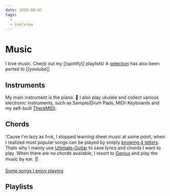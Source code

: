 ```yaml
---
date: 2020-08-07
tags:
  - 
  - overview
---
```


# Music
I love music. Check out my [[spotify]] playlists! A [selection](https://www.youtube.com/user/DennisMuensterer/playlists?view=50&flow=grid&shelf_id=1) has also been ported to [[youtube]]

## Instruments
My main instrument is the piano. 🎹
I also play ukulele and collect various electronic instruments, such as Sample/Drum Pads, MIDI-Keyboards and my self-built [ThereMIDI](https://github.com/dnnsmnstrr/ThereMIDI).

## Chords
'Cause I'm lazy as f💤k, I stopped learning sheet music at some point, when I realized most popular songs can be played by simply [knowing 4 letters](https://www.youtube.com/watch?v=oOlDewpCfZQ). Thats why I mainly use [Ultimate-Guitar](https://www.ultimate-guitar.com/u/dnnsmnstrr) to save lyrics and chords I want to play. When there are no chords available, I resort to [Genius](https://genius.com/) and play the music by ear. 👂

[Some songs I enjoy playing](https://open.spotify.com/playlist/5w86GPXC86kKEpbLSKVxFS?si=LpP47g6NQ1qlRj1K8Xr5ig)

## Playlists 




<script src="https://gist.github.com/dnnsmnstrr/6d09e7d0d8696eb87460c7d5370bd079.js"></script>
